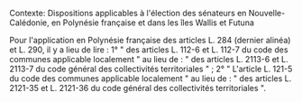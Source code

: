 Contexte: Dispositions applicables à l'élection des sénateurs en Nouvelle-Calédonie, en Polynésie française et dans les îles Wallis et Futuna

Pour l'application en Polynésie française des articles L. 284 (dernier alinéa) et L. 290, il y a lieu de lire : 1° " des articles L. 112-6 et L. 112-7 du code des communes applicable localement " au lieu de : " des articles L. 2113-6 et L. 2113-7 du code général des collectivités territoriales " ; 2° " L'article L. 121-5 du code des communes applicable localement " au lieu de : " des articles L. 2121-35 et L. 2121-36 du code général des collectivités territoriales ".
